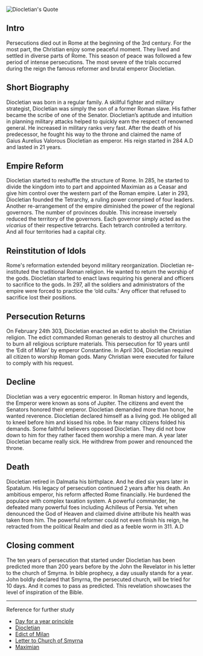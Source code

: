 <!--properties
title=Diocletian
id=st7D1zkipo
authorKey=wendly
image=https://inquisitionreturns.com/img/diocletian.jpg
publish=true
summary=Diocletian, the reformer of Rome, was born in a regular family. Diocletian’s aptitude and intuition in planning military attacks helped to quickly earn the respect of renowned general. He increased in military ranks very fast. He was a very egocentric emperor. His legacy of persecution continued 2 years after his death. An ambitious emperor, his reform affected Rome financially.
created=Fri Apr 22 2016 05:31:50 GMT+0300 (EEST)
publishDate=Fri Apr 22 2016 05:31:50 GMT+0300 (EEST)
updated=Mon Mar 06 2017 01:02:16 GMT+0200 (EET)
searches=
-->

![Diocletian's Quote](https://inquisitionreturns.com/img/diocletian.jpg)
## Intro
Persecutions died out in Rome at the beginning of the 3rd century. For the most part, the Christian enjoy some peaceful moment. They lived and settled in diverse parts of Rome. This season of peace was followed a few period of intense persecutions. The most severe of the trials occurred during the reign the famous reformer and brutal emperor Diocletian.

## Short Biography
Diocletian was born in a regular family. A skillful fighter and military strategist, Diocletian was simply the son of a former Roman slave. His father became the scribe of one of the Senator. Diocletian’s aptitude and intuition in planning military attacks helped to quickly earn the respect of renowned general. He increased in military ranks very fast. After the death of his predecessor, he fought his way to the throne and claimed the name of Gaius Aurelius Valorous Diocletian as emperor. His reign started in 284 A.D and lasted in 21 years.

## Empire Reform
Diocletian started to reshuffle the structure of Rome. In 285, he started to divide the kingdom into to part and appointed Maximian as a Ceasar and give him control over the western part of the Roman empire. Later in 293, Diocletian founded the Tetrarchy, a ruling power comprised of four leaders. Another re-arrangement of the empire diminished the power of the regional governors. The number of provinces double. This increase inversely reduced the territory of the governors. Each governor simply acted as the *vicarius* of their respective tetrarchs. Each tetrarch controlled a territory. And all four territories had a capital city.

## Reinstitution of Idols
Rome's reformation extended beyond military reorganization. Diocletian re-instituted the traditional Roman religion. He wanted to return the worship of the gods. Diocletian started to enact laws requiring his general and officers to sacrifice to the gods. In 297, all the soldiers and administrators of the empire were forced to practice the ‘old cults.’ Any officer that refused to sacrifice lost their positions. 

## Persecution Returns
On February 24th 303, Diocletian enacted an edict to abolish the Christian religion. The edict commanded Roman generals to destroy all churches and to burn all religious scripture materials. This persecution for 10 years until the ‘Edit of Milan’ by emperor Constantine. In April 304, Diocletian required all citizen to worship Roman gods. Many Christian were executed for failure to comply with his request.

## Decline
Diocletian was a very egocentric emperor. In Roman history and legends, the Emperor were known as sons of Jupiter. The citizens and event the Senators honored their emperor. Diocletian demanded more than honor, he wanted reverence. Diocletian declared himself as a living god. He obliged all to kneel before him and kissed his robe. In fear many citizens folded his demands. Some faithful believers opposed Diocletian. They did not bow down to him for they rather faced them worship a mere man. A year later Diocletian became really sick. He withdrew from power and renounced the throne.

## Death
Diocletian retired in Dalmatia his birthplace. And he died six years later in Spatalum. His legacy of persecution continued 2 years after his death. An ambitious emperor, his reform affected Rome financially. He burdened the populace with complex taxation system. A powerful commander, he defeated many powerful foes including Achilleus of Persia. Yet when denounced the God of Heaven and claimed divine attribute his health was taken from him. The powerful reformer could not even finish his reign, he retracted from the political Realm and died as a feeble worm in 311. A.D

## Closing comment
The ten years of persecution that started under Diocletian has been predicted more than 200 years before by the John the Revelator in his letter to the church of Smyrna. In bible prophecy, a day usually stands for a year. John boldly declared that Smyrna, the persecuted church, will be tried for 10 days. And it comes to pass as predicted. This revelation showcases the level of inspiration of the Bible. 

---
Reference for further study
* [Day for a year principle](https://www.google.com/#q=day+year+principle)
* [Diocletian](https://www.google.com/#q=diocletian)
* [Edict of Milan](https://www.google.com/#q=edict+of+milan)
* [Letter to Church of Smyrna](https://www.bible.com/bible/1/rev.2.8-11)
* [Maximian](https://www.google.com/#q=maximian)

